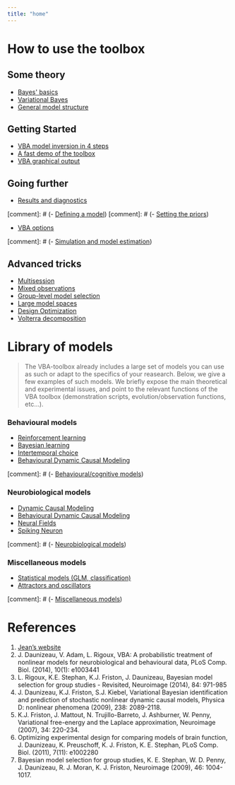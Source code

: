 ```yaml
---
title: "home"
---
```


# How to use the toolbox

## Some theory

- [Bayes' basics](Bayesian-modelling-introduction)
- [Variational Bayes](The-variational-Bayesian-approach)
- [General model structure](Structure-of-VBA's-generative-model)

## Getting Started

- [VBA model inversion in 4 steps](VBA-model-inversion-in-4-steps)
- [A fast demo of the toolbox](Fast-demo-Q-learning-model)
- [VBA graphical output](VBA-graphical-output)

## Going further

- [Results and diagnostics](VBA-output-structure)

[comment]: # (- [Defining a model]())
[comment]: # (- [Setting the priors]())
- [VBA options](Controlling-the-inversion-using-VBA-options)

[comment]: # (- [Simulation and model estimation]())


## Advanced tricks

- [Multisession](Multisession)
- [Mixed observations](Multisources)
- [Group-level model selection](BMS-for-group-studies)
- [Large model spaces](Comparing-large-spaces-of-models)
- [Design Optimization](Optimizing-the-experimental-design)
- [Volterra decomposition](Volterra-decomposition)

# Library of models

> The VBA-toolbox already includes a large set of models you can use as such or adapt to the specifics of your reasearch. Below, we give a few examples of such models. We briefly expose the main theoretical and experimental issues, and point to the relevant functions of the VBA toolbox (demonstration scripts, evolution/observation functions, etc...).

### Behavioural models 

- [Reinforcement learning](Reinforcement-learning)
- [Bayesian learning](bayesian-learning)
- [Intertemporal choice](intertemporal-choice)
- [Behavioural Dynamic Causal Modeling](behavioural-DCM)


[comment]: # (- [Behavioural/cognitive models](Behavioural-cognitive-models))

### Neurobiological models 

- [Dynamic Causal Modeling](dcm)
- [Behavioural Dynamic Causal Modeling](behavioural-DCM)
- [Neural Fields](neural-fields)
- [Spiking Neuron](spiking-neuron)

[comment]: # (- [Neurobiological models](Neurobiological-models))

### Miscellaneous models 

- [Statistical models (GLM, classification)](statistical-models)
- [Attractors and oscillators](Dynamical-models)


[comment]: # (- [Miscellaneous models](Miscellaneous-models))


# References

1. [Jean’s website](https://sites.google.com/site/jeandaunizeauswebsite/code/vb-for-sdcm)
1. J. Daunizeau, V. Adam, L. Rigoux, VBA: A probabilistic treatment of nonlinear models for neurobiological and behavioural data, PLoS Comp. Biol. (2014), 10(1): e1003441
1. L. Rigoux, K.E. Stephan, K.J. Friston, J. Daunizeau, Bayesian model selection for group studies - Revisited, Neuroimage (2014), 84: 971-985
1. J. Daunizeau, K.J. Friston, S.J. Kiebel, Variational Bayesian identification and prediction of stochastic nonlinear dynamic causal models, Physica D: nonlinear phenomena (2009), 238: 2089-2118.
1. K.J. Friston, J. Mattout, N. Trujillo-Barreto, J. Ashburner, W. Penny, Variational free-energy and the Laplace approximation, Neuroimage (2007), 34: 220-234.
1. Optimizing experimental design for comparing models of brain function, J. Daunizeau, K. Preuschoff, K. J. Friston, K. E. Stephan, PLoS Comp. Biol. (2011), 7(11): e1002280
1. Bayesian model selection for group studies, K. E. Stephan, W. D. Penny, J. Daunizeau, R. J. Moran, K. J. Friston, Neuroimage (2009), 46: 1004-1017.
